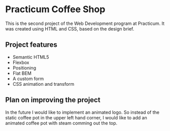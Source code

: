 # Practicum Coffee Shop

This is the second project of the Web Development program at Practicum. It was created using HTML and CSS, based on the design brief.

## Project features

- Semantic HTML5
- Flexbox
- Positioning
- Flat BEM
- A custom form
- CSS animation and transform

## Plan on improving the project

In the future I would like to implement an animated logo. So instead of the static coffee pot in the upper left hand corner, I would like to add an animated coffee pot with steam comming out the top.

